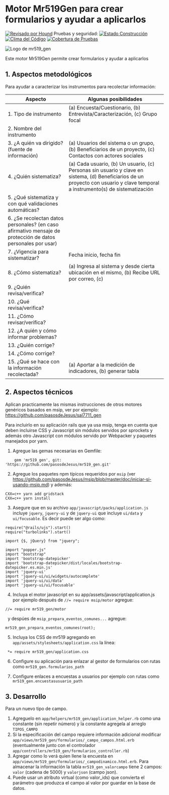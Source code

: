 # Motor Mr519Gen para crear formularios y ayudar a aplicarlos

[![Revisado por Hound](https://img.shields.io/badge/Reviewed_by-Hound-8E64B0.svg)](https://houndci.com) Pruebas y seguridad: [![Estado Construcción](https://gitlab.com/pasosdeJesus/mr519_gen/badges/main/pipeline.svg)](https://gitlab.com/pasosdeJesus/mr519_gen/-/pipelines?page=1&scope=all&ref=main) [![Clima del Código](https://codeclimate.com/github/pasosdeJesus/mr519_gen/badges/gpa.svg)](https://codeclimate.com/github/pasosdeJesus/mr519_gen) [![Cobertura de Pruebas](https://codeclimate.com/github/pasosdeJesus/mr519_gen/badges/coverage.svg)](https://codeclimate.com/github/pasosdeJesus/mr519_gen)

![Logo de mr519_gen](https://raw.githubusercontent.com/pasosdeJesus/mr519_gen/master/test/dummy/app/assets/images/logo.jpg)

Este motor Mr519Gen permite crear formularios y ayudar a aplicarlos

## 1. Aspectos metodológicos

Para ayudar a caracterizar los instrumentos para recolectar información:

| Aspecto | Algunas posibilidades |
|---------|-----------------------|
| 1. Tipo de instrumento | (a) Encuesta/Cuestionario, (b) Entrevista/Caracterización, (c) Grupo focal |
| 2. Nombre del instrumento | |
| 3. ¿A quién va dirigido? (fuente de información) | (a) Usuarios del sistema o un grupo, (b) Beneficiarios de un proyecto, (c) Contactos con actores sociales |
| 4. ¿Quién sistematiza? | (a) Cada usuario, (b) Un usuario, (c) Personas sin usuario y clave en sistema, (d) Beneficiarios de un proyecto con usuario y clave temporal a instrumento(s) de sistematización |
| 5. ¿Qué sistematiza y con qué validaciones automáticas? | |
| 6. ¿Se recolectan datos personales? (en caso afirmativo mensaje de protección de datos personales por usar) | |
| 7. ¿Vigencia para sistematizar? | Fecha inicio, fecha fin |
| 8. ¿Cómo sistematiza? | (a) Ingresa al sistema y desde cierta ubicación en el mismo, (b) Recibe URL por correo, (c) |
| 9. ¿Quién revisa/verifica? | |
| 10. ¿Qué revisa/verifica? | |
| 11. ¿Cómo revisar/verifica? | |
| 12. ¿A quién y cómo informar problemas? | |
| 13. ¿Quién corrige? | |
| 14. ¿Cómo corrige? | |
| 15. ¿Qué se hace con la información recolectada? | (a) Aportar a la medición de indicadores, (b) generar tabla |


## 2. Aspectos técnicos

Aplican practicamente las mismas instrucciones de otros motores genéricos
basados en msip, ver por ejemplo:
	https://github.com/pasosdeJesus/sal7711_gen

Para incluirlo en su aplicación rails que ya usa msip, tenga en cuenta que deben incluirse CSS y Javascript sin módulos servidos por sprockets y además otro Javascript con módulos servido por Webpacker y paquetes manejados por yarn.

1. Agregue las gemas necesarias en Gemfile:
```
	gem 'mr519_gen', git: 'https://github.com/pasosdeJesus/mr519_gen.git'
```
2. Agregue los paquetes npm típicos requeridos por `msip` (ver <https://github.com/pasosdeJesus/msip/blob/master/doc/iniciar-si-usando-msip.md>) y además:
```
CXX=c++ yarn add gridstack
CXX=c++ yarn install
```
3. Asegure que en su archivo `app/javascript/packs/application.js` incluye `jquery`, `jquery-ui` y de `jquery-ui` que incluye `ui/data` y `ui/focusable`.  Es decir puede ser algo como:
```
require("@rails/ujs").start() 
require("turbolinks").start() 
 
import {$, jQuery} from "jquery"; 
 
import "popper.js" 
import "bootstrap" 
import 'bootstrap-datepicker' 
import 'bootstrap-datepicker/dist/locales/bootstrap-datepicker.es.min.js' 
import 'jquery-ui' 
import 'jquery-ui/ui/widgets/autocomplete' 
import 'jquery-ui/ui/data' 
import 'jquery-ui/ui/focusable'
```
4. Incluya el motor javascript en su app/assets/javascript/application.js
   por ejemplo después de ```//= require msip/motor``` agregue:
```
//= require mr519_gen/motor
```
   y despúes de ```msip_prepara_eventos_comunes...``` agregue:
```
mr519_gen_prepara_eventos_comunes(root);
```
5. Incluya los CSS de mr519 agregando en `app/assets/stylesheets/application.css` la línea:
```
 *= require mr519_gen/application.css
```
6. Configure su aplicación para enlazar al gestor de formularios 
   con rutas como `mr519_gen.formularios_path` 

7. Configure enlaces a encuestas a usuarios por ejemplo con rutas como
   `mr519_gen.encuestasusuario_path`

## 3. Desarrollo

Para un nuevo tipo de campo.

1. Agreguelo en `app/helpers/mr519_gen/application_helper.rb` como una constante (sin repetir número) y la constante agregela al arreglo `TIPOS_CAMPO`
2. Si la especificación del campo requiere información adicional modificar
`app/views/mr519_gen/formularios/_campo_campos.html.erb` (eventualmente junto
con el controlador `app/controllers/mr519_gen/formularios_controller.rb`)
3. Agregar como lo verá quien llene la encuesta en `app/views/mr519_gen/formularios/_campodinamico.html.erb`. Para almacenar la información la tabla `mr519_gen_valorcampo` tiene 2 campos: `valor` (cadena de 5000) y `valorjson` (campo
json).  
4. Puede usar un atributo virtual (como valor_ids) que convierta el parámetro 
que produzca el campo al valor por guardar en la base de datos.

